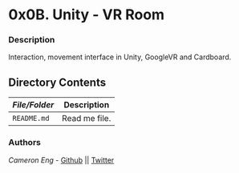 # 0x0B. Unity - VR Room
### Description
Interaction, movement interface in Unity, GoogleVR and Cardboard.

## Directory Contents

|   ***File/Folder***    |  **Description**                       |
|---------------|---------------------------------------|
| `README.md` |  Read me file. |

### Authors
*Cameron Eng* - [Github](https://github.com/c-eng) || [Twitter](https://twitter.com/c33Eng)